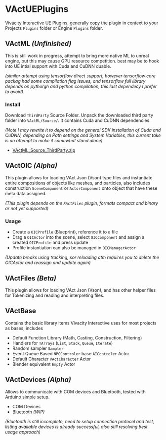 # VActUEPlugins
Vivacity Interactive UE Plugins, generally copy the plugin in context to your Projects ``Plugins`` folder or Engine ``Plugins`` folder.

## VActML _(Unfinished)_
This is still work in progress, attempt to bring more native ML to unreal engine, but this may cause GPU resource competition. best may be to hook into UE intial support with Cuda and CuDNN duable.

_(similar attempt using tensorflow direct support, however tensorflow core packag had some compilation flag issues, and tensorflow full library depends on pythorgh and python compilation, this last dependecy I prefer to avoid)_

### Install
Download ``ThirdParty`` Source Folder. Unpack the downloaded third party folder into ``VActML/Source/``. It contains Cuda and CuDNN dependencies.

_(Note I may rewrite it to depend on the general SDK installation of Cuda and CuDNN, depending on Path settings and System Variables, this current take is an attempt to make it somewhat stand alone)_
- [VActML_Source_ThirdParty.zip](https://drive.google.com/file/d/1gFahD7kSydta6d4YZs3LgYqo54lmAFfP/view?usp=sharing "ThirdParty zip file dependencies")

## VActOIC _(Alpha)_
This plugin allows for loading VAct Json (Vson) type files and instantiate entire compositions of objects like meshes, and particles, also includes construction ``SceneComponent`` or ``ActorComponent`` onto object that have these meta data assigned.

_(This plugin depends on the ``FActFiles`` plugin, formats compact and binary ar not yet supported)_

### Usage
- Create a ``OICProfile`` (Blueprint), reference it to a file
- Drag a ``OICActor`` into the scene, select ``OICComponent`` and assign a created ``OICProfile`` and press update
- Profile instantiation can also be managed in ``OICManagerActor``

_(Update breaks using tracking, sor reloading atm requires you to delete the OICActor and reassign and update again)_

## VActFiles _(Beta)_
This plugin allows for loading VAct Json (Vson), and has other helper files for Tokenizing and reading and interpreting files.

## VActBase
Contains the basic library items Vivacity Interactive uses for most projects as bases, includes
- Default Function Library (Math, Casting, Construction, Filtering)
- Handlers for ``TArrays`` (``List``, ``Stack``, ``Queue``, ``Iterate``)
- Random sampler ``Sampler``
- Event Queue Based ``NPCControler`` base ``AIControler`` Actor
- Default Character ``VActCharacter`` Actor
- Blender equivalent `Empty` Actor

## VActDevices _(Alpha)_
Allows to communicate with COM devices and Bluetooth, tested with Arduino simple setup.
- COM Devices
- Bluetooth _(WIP)_

_(Bluetooth is still incomplete, need to setup connection protocol and test, listing available devices is already successful, also still resolving best usage approach)_
